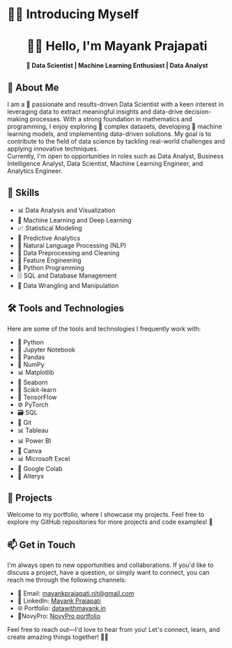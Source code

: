 # 🙋‍♂️  Introducing Myself
<h1 align="center">👨‍💻 Hello, I'm Mayank Prajapati</h1>


<p align="center">
  <strong>🚀 Data Scientist | Machine Learning Enthusiast | Data Analyst</strong>
</p>

## 📝 About Me

I am a 🌟 passionate and results-driven Data Scientist with a keen interest in leveraging data to extract meaningful insights and data-drive decision-making processes. With a strong foundation in mathematics and programming, I enjoy exploring 🧪 complex datasets, developing 🤖 machine learning models, and implementing data-driven solutions. My goal is to contribute to the field of data science by tackling real-world challenges and applying innovative techniques.
<br />Currently, I'm open to opportunities in roles such as Data Analyst, Business Intelligence Analyst, Data Scientist, Machine Learning Engineer, and Analytics Engineer.

## 💼 Skills

- 📊 Data Analysis and Visualization
- 🤖 Machine Learning and Deep Learning
- 📈 Statistical Modeling
- 📝 Predictive Analytics
- 🎯 Natural Language Processing (NLP)
- 🧹 Data Preprocessing and Cleaning
- 🧩 Feature Engineering
- 🐍 Python Programming
- 🗄️ SQL and Database Management
- 🔧 Data Wrangling and Manipulation

## 🛠️ Tools and Technologies

Here are some of the tools and technologies I frequently work with:

- 🐍 Python
- 📓 Jupyter Notebook
- 🐼 Pandas
- 🔢 NumPy
- 📊 Matplotlib
- 🌈 Seaborn
- 🤖 Scikit-learn
- 🧠 TensorFlow
- ⚙️ PyTorch
- 🗃️ SQL
- 🐙 Git
- 📊 Tableau
- 📊 Power BI
- 🎨 Canva
- 📊 Microsoft Excel
- 📝 Google Colab
- 🚀 Alteryx

## 🚀 Projects

   Welcome to my portfolio, where I showcase my projects.
   Feel free to explore my GitHub repositories for more projects and code examples! 🚀

## 📫 Get in Touch

I'm always open to new opportunities and collaborations. If you'd like to discuss a project, have a question, or simply want to connect, you can reach me through the following channels:

- 📧 Email: mayankprajapati.nit@gmail.com
- 💼 LinkedIn: [Mayank Prajapati](https://www.linkedin.com/in/mayankprajapati5/)
- 🌐 Portfolio: [datawithmayank.in](https://www.datawithmayank.in)
- 💼NovyPro: [NovyPro portfolio](https://www.novypro.com/profile_projects/mayankprajapati)

Feel free to reach out—I'd love to hear from you! Let's connect, learn, and create amazing things together! 🤝✨
